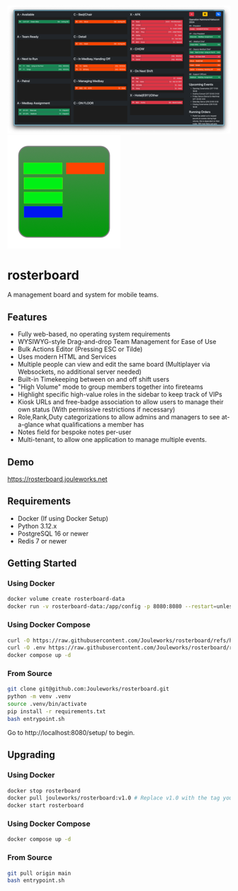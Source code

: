![basic example](./docs/images/1-example-operation.png)
![rosterboard logo](./roster/static/assets/logo/rosterboard-logo-small.png)
# rosterboard
A management board and system for mobile teams.

## Features
* Fully web-based, no operating system requirements
* WYSIWYG-style Drag-and-drop Team Management for Ease of Use
* Bulk Actions Editor (Pressing ESC or Tilde)
* Uses modern HTML and Services
* Multiple people can view and edit the same board (Multiplayer via Websockets, no additional server needed)
* Built-in Timekeeping between on and off shift users
* "High Volume" mode to group members together into fireteams
* Highlight specific high-value roles in the sidebar to keep track of VIPs
* Kiosk URLs and free-badge association to allow users to manage their own status (With permissive restrictions if necessary)
* Role,Rank,Duty categorizations to allow admins and managers to see at-a-glance what qualifications a member has
* Notes field for bespoke notes per-user
* Multi-tenant, to allow one application to manage multiple events.

## Demo
https://rosterboard.jouleworks.net 

## Requirements
* Docker (If using Docker Setup)
* Python 3.12.x
* PostgreSQL 16 or newer
* Redis 7 or newer

## Getting Started

### Using Docker
```bash
docker volume create rosterboard-data
docker run -v rosterboard-data:/app/config -p 8080:8080 --restart=unless-stopped --name rosterboard -d jouleworks/rosterboard:v1.0
```

### Using Docker Compose
```bash
curl -O https://raw.githubusercontent.com/Jouleworks/rosterboard/refs/heads/main/docker/production/docker-compose.yaml
curl -O .env https://raw.githubusercontent.com/Jouleworks/rosterboard/refs/heads/main/docker/production/.env.example # optional!
docker compose up -d 
```

### From Source
```bash
git clone git@github.com:Jouleworks/rosterboard.git
python -m venv .venv
source .venv/bin/activate
pip install -r requirements.txt
bash entrypoint.sh
```

Go to http://localhost:8080/setup/ to begin.

## Upgrading

### Using Docker
```bash
docker stop rosterboard
docker pull jouleworks/rosterboard:v1.0 # Replace v1.0 with the tag you want to upgrade to here. https://hub.docker.com/r/jouleworks/rosterboard/tags
docker start rosterboard
```

### Using Docker Compose
```bash
docker compose up -d
```

### From Source
```bash
git pull origin main
bash entrypoint.sh
```
